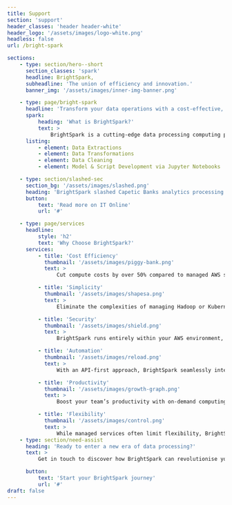 ```yaml
---
title: Support
section: 'support'
header_classes: 'header header-white'
header_logo: '/assets/images/logo-white.png'
headless: false
url: /bright-spark

sections:
    - type: section/hero--short
      section_classes: 'spark'
      headline: BrightSpark,
      subheadline: 'The union of efficiency and innovation.'
      banner_img: '/assets/images/inner-img-banner.png'

    - type: page/bright-spark
      headline: 'Transform your data operations with a cost-effective, secure, and flexible computing platform built on AWS.'
      spark:
          heading: 'What is BrightSpark?'
          text: >
              BrightSpark is a cutting-edge data processing computing platform designed to significantly optimise your data workflows. Built on Amazon Web Services and infused with a special touch of custom innovation, BrightSpark empowers data professionals to complete processing, analytics, and development tasks more efficiently while keeping costs at an all-time low.
      listing:
          - element: Data Extractions
          - element: Data Transformations
          - element: Data Cleaning
          - element: Model & Script Development via Jupyter Notebooks

    - type: section/slashed-sec
      section_bg: '/assets/images/slashed.png'
      heading: 'BrightSpark slashed Capetic Banks analytics processing costs by 50%'
      button:
          text: 'Read more on IT Online'
          url: '#'

    - type: page/services
      headline:
          style: 'h2'
          text: 'Why Choose BrightSpark?'
      services:
          - title: 'Cost Efficiency'
            thumbnail: '/assets/images/piggy-bank.png'
            text: >
                Cut compute costs by over 50% compared to managed AWS services like Glue or EMR. With a fixed price per job run, you gain predictable expenditure, no matter the runtime.

          - title: 'Simplicity'
            thumbnail: '/assets/images/shapesa.png'
            text: >
                Eliminate the complexities of managing Hadoop or Kubernetes clusters. BrightSpark’s user-friendly API lets your team focus on extracting value from your data, not on managing infrastructure.

          - title: 'Security'
            thumbnail: '/assets/images/shield.png'
            text: >
                BrightSpark runs entirely within your AWS environment, ensuring complete control over your data without it ever leaving your network.

          - title: 'Automation'
            thumbnail: '/assets/images/reload.png'
            text: >
                With an API-first approach, BrightSpark seamlessly integrates into your data pipelines, allowing for easy job scheduling and automation. This integration simplifies your workflows and enhances operational efficiency.

          - title: 'Productivity'
            thumbnail: '/assets/images/growth-graph.png'
            text: >
                Boost your team’s productivity with on-demand computing through hosted Jupyter endpoints that can be launched in less than 5 minutes. This rapid setup accelerates development and testing, allowing your team to dedicate more time to innovation.

          - title: 'Flexibility'
            thumbnail: '/assets/images/control.png'
            text: >
                While managed services often limit flexibility, BrightSpark gives you full control to tune your jobs and run them as you see fit, adapting to your unique needs.
    - type: section/need-assist
      heading: 'Ready to enter a new era of data processing?'
      text: >
          Get in touch to discover how BrightSpark can revolutionise your data workflows without breaking the bank.

      button:
          text: 'Start your BrightSpark journey'
          url: '#'
draft: false
---
```

